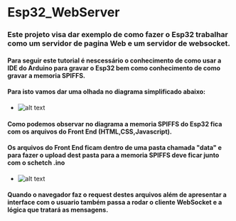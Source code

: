 # Esp32_WebServer
### Este projeto visa dar exemplo de como fazer o Esp32 trabalhar como um servidor de pagina Web e um servidor de websocket.
#### Para seguir este tutorial é nescessário o conhecimento de como usar a IDE do Arduino para gravar o Esp32 bem como conhecimento de como gravar a memoria SPIFFS.
 
#### Para isto vamos dar uma olhada no diagrama simplificado abaixo:
- ![alt text](https://github.com/rubenshubnerjunior/Esp32_WebServer/blob/main/Diagrama_01.jpg)
#### Como podemos observar no diagrama a memoria SPIFFS do Esp32 fica com os arquivos do Front End (HTML,CSS,Javascript).
#### Os arquivos do Front End ficam dentro de uma pasta chamada "data" e para fazer o upload dest pasta para a memoria SPIFFS deve ficar junto com o schetch .ino
- ![alt text](https://github.com/rubenshubnerjunior/Esp32_WebServer/blob/main/data.jpg)
#### Quando o navegador faz o request destes arquivos além de apresentar a interface com o usuario também passa a rodar o cliente WebSocket e a lógica que tratará as mensagens.
